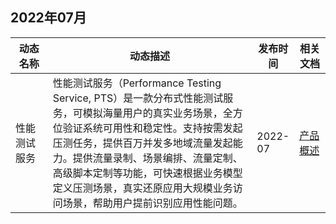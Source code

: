 
## 2022年07月

<table>
<thead>
<tr>
<th width="12%"><strong>动态名称</strong></th>
<th width="66%"><strong>动态描述</strong></th>
<th width="12%"><strong>发布时间</strong></th>
<th width="10%"><strong>相关文档</strong></th>
</tr>
</thead>
<tbody><tr>
<td>性能测试服务</td>
<td>性能测试服务（Performance Testing Service, PTS）是一款分布式性能测试服务，可模拟海量用户的真实业务场景，全方位验证系统可用性和稳定性。支持按需发起压测任务，提供百万并发多地域流量发起能力。提供流量录制、场景编排、流量定制、高级脚本定制等功能，可快速根据业务模型定义压测场景，真实还原应用大规模业务访问场景，帮助用户提前识别应用性能问题。</td>
<td>2022-07</td>
<td><a href="https://cloud.tencent.com/document/product/1484/68203">产品概述</a></td>
</tr>
</tbody></table>


